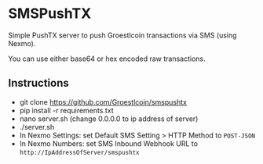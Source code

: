 # SMSPushTX

Simple PushTX server to push Groestlcoin transactions via SMS (using Nexmo).

You can use either base64 or hex encoded raw transactions.

## Instructions
* git clone https://github.com/Groestlcoin/smspushtx
* pip install -r requirements.txt
* nano server.sh (change 0.0.0.0 to ip address of server)
* ./server.sh
* In Nexmo Settings: set Default SMS Setting > HTTP Method to `POST-JSON`
* In Nexmo Numbers: set SMS Inbound Webhook URL to `http://IpAddressOfServer/smspushtx`
